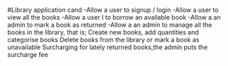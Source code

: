 #
#Library application cand 
   -Allow a user to signup / login
   -Allow a user to view all the books
   -Allow a user I to borrow an available book
   -Allow a an admin to mark a book as returned
   -Allow a an admin to manage all the books in the library, that is;
        Create new books, add quantities and categorise books
        Delete books from the library or mark a book as unavailable
        Surcharging for lately returned books,the admin puts the surcharge fee